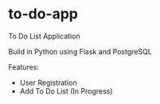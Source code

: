# to-do-app
To Do List Application

Build in Python using Flask and PostgreSQL

Features:
- User Registration
- Add To Do List (In Progress)
